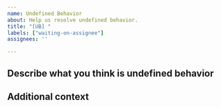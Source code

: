 ```yaml
---
name: Undefined Behavior
about: Help us resolve undefined behavior.
title: "[UB] "
labels: ["waiting-on-assignee"]
assignees: ''

---
```


## Describe what you think is undefined behavior



## Additional context


